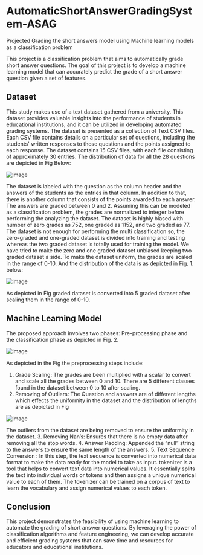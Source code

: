 # AutomaticShortAnswerGradingSystem-ASAG
Projected Grading the short answers model using Machine learning models as a classification problem

This project is a classification problem that aims to automatically grade short answer questions. The goal of this project is to develop a machine learning model that can accurately predict the grade of a short answer question given a set of features.

## Dataset
This study makes use of a text dataset gathered from a university. This dataset provides valuable insights into the performance of students in educational institutions, and it can be utilized in developing automated grading systems. The dataset is presented as a collection of Text CSV files. Each CSV file contains details on a particular set of questions, including the students' written responses to those questions and the points assigned to each response. The dataset contains 15 CSV files, with each file consisting of approximately 30 entries. The distribution of data for all the 28 questions are depicted in Fig Below: 

![image](https://user-images.githubusercontent.com/102232692/227260762-295a38f1-a911-4a27-9691-ba8a5b5d8e47.png)

The dataset is labeled with the question as the column header and the answers of the students as the entries in that column. In addition to that, there is another column that consists of the points awarded to each answer. The answers are graded between 0 and 2. Assuming this can be modeled as a classification problem, the grades are normalized to integer before performing the analyzing the dataset. The dataset is highly biased with number of zero grades as 752, one graded as 1152, and two graded as 77. The dataset is not enough for performing the multi classification so, the zero-graded and one-graded dataset is divided into training and testing whereas the two graded dataset is totally used for training the model. We have tried to make the zero and one graded dataset unbiased keeping two graded dataset a side. To make the dataset uniform, the grades are scaled in the range of 0-10. And the distribution of the data is as depicted in Fig. 1. below: 
 
![image](https://user-images.githubusercontent.com/102232692/227260813-0933d12d-a1eb-46a8-a188-4a0ab8cdf276.png)

As depicted in Fig graded dataset is converted into 5 graded dataset after scaling them in the range of 0-10. 


## Machine Learning Model
The proposed approach involves two phases: Pre-processing phase and the classification phase as depicted in Fig. 2. 

 
![image](https://user-images.githubusercontent.com/102232692/227261137-8c21786b-a045-499a-b378-d8392cc45a38.png)

As depicted in the Fig the preprocessing steps include:
 
1.	Grade Scaling: The grades are been multiplied with a scalar to convert and scale all the grades between 0 and 10. There are 5 different classes found in the dataset between 0 to 10 after scaling. 
2.	Removing of Outliers: The Question and answers are of different lengths which effects the uniformity in the dataset and the distribution of lengths are as depicted in Fig
         
![image](https://user-images.githubusercontent.com/102232692/227261267-07500f7f-fcc5-4994-a33f-8a8d18d1e019.png)

The outliers from the dataset are being removed to ensure the uniformity in the dataset. 
3.	Removing Nan’s: Ensures that there is no empty data after removing all the stop words.
4.	Answer Padding: Appended the “null” string to the answers to ensure the same length of the answers. 
5.	Text Sequence Conversion : In this step, the text sequence is converted into numerical data format to make the data ready for the model to take as input. tokenizer is a tool that helps to convert text data into numerical values. It essentially splits the text into individual words or tokens and then assigns a unique numerical value to each of them. The tokenizer can be trained on a corpus of text to learn the vocabulary and assign numerical values to each token.


## Conclusion
This project demonstrates the feasibility of using machine learning to automate the grading of short answer questions. By leveraging the power of classification algorithms and feature engineering, we can develop accurate and efficient grading systems that can save time and resources for educators and educational institutions.
